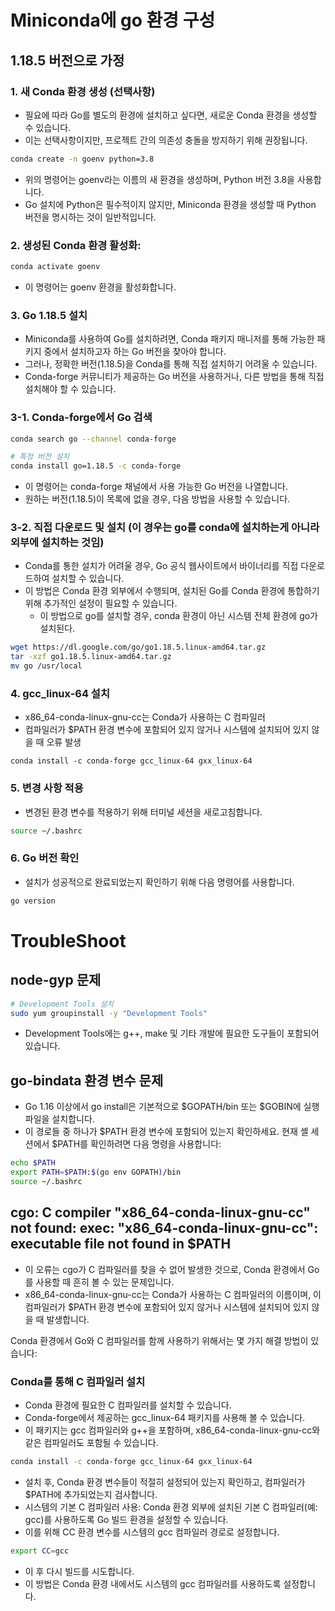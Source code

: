 # Miniconda에 go 환경 구성
## 1.18.5 버전으로 가정
### 1. 새 Conda 환경 생성 (선택사항)
* 필요에 따라 Go를 별도의 환경에 설치하고 싶다면, 새로운 Conda 환경을 생성할 수 있습니다. 
* 이는 선택사항이지만, 프로젝트 간의 의존성 충돌을 방지하기 위해 권장됩니다.

```bash
conda create -n goenv python=3.8
```

* 위의 명령어는 goenv라는 이름의 새 환경을 생성하며, Python 버전 3.8을 사용합니다. 
* Go 설치에 Python은 필수적이지 않지만, Miniconda 환경을 생성할 때 Python 버전을 명시하는 것이 일반적입니다.

### 2. 생성된 Conda 환경 활성화:
```bash
conda activate goenv
```
* 이 명령어는 goenv 환경을 활성화합니다.

### 3. Go 1.18.5 설치
* Miniconda를 사용하여 Go를 설치하려면, Conda 패키지 매니저를 통해 가능한 패키지 중에서 설치하고자 하는 Go 버전을 찾아야 합니다. 
* 그러나, 정확한 버전(1.18.5)을 Conda를 통해 직접 설치하기 어려울 수 있습니다. 
* Conda-forge 커뮤니티가 제공하는 Go 버전을 사용하거나, 다른 방법을 통해 직접 설치해야 할 수 있습니다.

### 3-1. Conda-forge에서 Go 검색
```bash
conda search go --channel conda-forge

# 특정 버전 설치
conda install go=1.18.5 -c conda-forge
```

* 이 명령어는 conda-forge 채널에서 사용 가능한 Go 버전을 나열합니다. 
* 원하는 버전(1.18.5)이 목록에 없을 경우, 다음 방법을 사용할 수 있습니다.

### 3-2. 직접 다운로드 및 설치 (이 경우는 go를 conda에 설치하는게 아니라 외부에 설치하는 것임)
* Conda를 통한 설치가 어려울 경우, Go 공식 웹사이트에서 바이너리를 직접 다운로드하여 설치할 수 있습니다. 
* 이 방법은 Conda 환경 외부에서 수행되며, 설치된 Go를 Conda 환경에 통합하기 위해 추가적인 설정이 필요할 수 있습니다.
    * 이 방법으로 go를 설치할 경우, conda 환경이 아닌 시스템 전체 환경에 go가 설치된다.

```bash
wget https://dl.google.com/go/go1.18.5.linux-amd64.tar.gz
tar -xzf go1.18.5.linux-amd64.tar.gz
mv go /usr/local
```

### 4. gcc_linux-64 설치
* x86_64-conda-linux-gnu-cc는 Conda가 사용하는 C 컴파일러
* 컴파일러가 $PATH 환경 변수에 포함되어 있지 않거나 시스템에 설치되어 있지 않을 때 오류 발생

`conda install -c conda-forge gcc_linux-64 gxx_linux-64`

### 5. 변경 사항 적용
* 변경된 환경 변수를 적용하기 위해 터미널 세션을 새로고침합니다.

```bash
source ~/.bashrc
```

### 6. Go 버전 확인
* 설치가 성공적으로 완료되었는지 확인하기 위해 다음 명령어를 사용합니다.

```bash
go version
```

# TroubleShoot
## node-gyp 문제
```bash
# Development Tools 설치
sudo yum groupinstall -y "Development Tools"
```

* Development Tools에는 g++, make 및 기타 개발에 필요한 도구들이 포함되어 있습니다.

## go-bindata 환경 변수 문제
* Go 1.16 이상에서 go install은 기본적으로 $GOPATH/bin 또는 $GOBIN에 실행 파일을 설치합니다. 
* 이 경로들 중 하나가 $PATH 환경 변수에 포함되어 있는지 확인하세요. 현재 셸 세션에서 $PATH를 확인하려면 다음 명령을 사용합니다:

```bash
echo $PATH
export PATH=$PATH:$(go env GOPATH)/bin
source ~/.bashrc
```

## cgo: C compiler "x86_64-conda-linux-gnu-cc" not found: exec: "x86_64-conda-linux-gnu-cc": executable file not found in $PATH
* 이 오류는 cgo가 C 컴파일러를 찾을 수 없어 발생한 것으로, Conda 환경에서 Go를 사용할 때 흔히 볼 수 있는 문제입니다. 
* x86_64-conda-linux-gnu-cc는 Conda가 사용하는 C 컴파일러의 이름이며, 이 컴파일러가 $PATH 환경 변수에 포함되어 있지 않거나 시스템에 설치되어 있지 않을 때 발생합니다.

Conda 환경에서 Go와 C 컴파일러를 함께 사용하기 위해서는 몇 가지 해결 방법이 있습니다:

### Conda를 통해 C 컴파일러 설치
* Conda 환경에 필요한 C 컴파일러를 설치할 수 있습니다. 
* Conda-forge에서 제공하는 gcc_linux-64 패키지를 사용해 볼 수 있습니다. 
* 이 패키지는 gcc 컴파일러와 g++을 포함하며, x86_64-conda-linux-gnu-cc와 같은 컴파일러도 포함될 수 있습니다.

```bash
conda install -c conda-forge gcc_linux-64 gxx_linux-64
```

* 설치 후, Conda 환경 변수들이 적절히 설정되어 있는지 확인하고, 컴파일러가 $PATH에 추가되었는지 검사합니다.
* 시스템의 기본 C 컴파일러 사용: Conda 환경 외부에 설치된 기본 C 컴파일러(예: gcc)를 사용하도록 Go 빌드 환경을 설정할 수 있습니다. 
* 이를 위해 CC 환경 변수를 시스템의 gcc 컴파일러 경로로 설정합니다.

```bash
export CC=gcc
```

* 이 후 다시 빌드를 시도합니다. 
* 이 방법은 Conda 환경 내에서도 시스템의 gcc 컴파일러를 사용하도록 설정합니다.